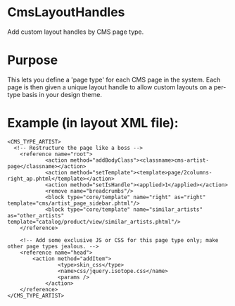 CmsLayoutHandles
================

Add custom layout handles by CMS page type.  

Purpose
=======

This lets you define a 'page type' for each CMS page in the system.  Each page is then given a unique layout handle to allow custom layouts on a per-type basis in your design theme.

Example (in layout XML file):
=============================

```
<CMS_TYPE_ARTIST>
  <!-- Restructure the page like a boss -->
	<reference name="root">
            <action method="addBodyClass"><classname>cms-artist-page</classname></action>
            <action method="setTemplate"><template>page/2columns-right_ap.phtml</template></action>
            <action method="setIsHandle"><applied>1</applied></action>
            <remove name="breadcrumbs"/>
            <block type="core/template" name="right" as="right" template="cms/artist_page_sidebar.phtml"/>
            <block type="core/template" name="similar_artists" as="other_artists" template="catalog/product/view/similar_artists.phtml"/>
	</reference>
	
	<!-- Add some exclusive JS or CSS for this page type only; make other page types jealous. -->
	<reference name="head">
    	<action method="addItem">
                <type>skin_css</type>
                <name>css/jquery.isotope.css</name>
                <params />
            </action>
    </reference>
</CMS_TYPE_ARTIST>
```
